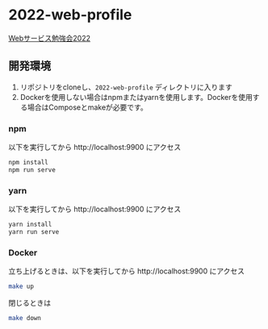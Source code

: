# 2022-web-profile

[Webサービス勉強会2022](https://github.com/kmc-jp/2022-web)

## 開発環境
1. リポジトリをcloneし、`2022-web-profile` ディレクトリに入ります
2. Dockerを使用しない場合はnpmまたはyarnを使用します。Dockerを使用する場合はComposeとmakeが必要です。

### npm

以下を実行してから http://localhost:9900 にアクセス

```bash
npm install
npm run serve
```

### yarn

以下を実行してから http://localhost:9900 にアクセス

```bash
yarn install
yarn run serve
```

### Docker

立ち上げるときは、以下を実行してから http://localhost:9900 にアクセス
```bash
make up
```

閉じるときは
```bash
make down
```
